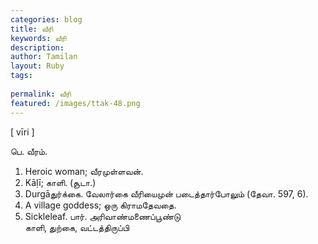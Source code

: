 ```yaml
---
categories: blog
title: வீரி
keywords: வீரி
description: 
author: Tamilan
layout: Ruby
tags: 
 
permalink: வீரி
featured: /images/ttak-48.png
---
```

  
[ vīri ]  
  
பெ. வீரம்.   
1. Heroic woman; வீரமுள்ளவன்.   
2. Kāḷī; காளி. (சூடா.)   
3. Durgāதுர்க்கை. வேலார்கை வீரியைமுன் படைத்தார்போலும் (தேவா. 597, 6).   
4. A village goddess; ஒரு கிராமதேவதை.   
5. Sickleleaf. பார். அரிவாண்மணைப்பூண்டு  
காளி, துற்கை, வட்டத்திருப்பி